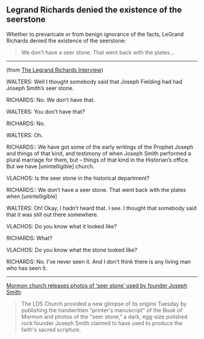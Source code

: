 ## Legrand Richards denied the existence of the seerstone

Whether to prevaricate or from benign ignorance of the facts, LeGrand Richards denied the existence of the seerstone:

> We don't have a seer stone.  That went back with the plates...

---

(from [The Legrand Richards Interview](http://thoughtsonthingsandstuff.com/the-legrand-richards-interview/))

WALTERS: Well I thought somebody said that Joseph Fielding had had Joseph Smith’s seer stone.

RICHARDS: No. We don’t have that.

WALTERS: You don’t have that?

RICHARDS: No.

WALTERS: Oh.

RICHARDS:: We have got some of the early writings of the Prophet Joseph and things of that kind, and testimony of when Joseph Smith performed a plural marriage for them, but – things of that kind in the Historian’s office. But we have [unintelligible] church.

VLACHOS: Is the seer stone in the historical department?

RICHARDS:: We don’t have a seer stone. That went back with the plates when [unintelligible]

WALTERS: Oh! Okay, I hadn’t heard that. I see. I thought that somebody said that it was still out there somewhere.

VLACHOS: Do you know what it looked like?

RICHARDS: What?

VLACHOS: Do you know what the stone looked like?

RICHARDS: No. I’ve never seen it. And I don’t think there is any living man who has seen it.

---

[Mormon church releases photos of ‘seer stone’ used by founder Joseph Smith](http://www.sltrib.com/news/2802019-155/mormon-church-to-release-more-documents):

> The LDS Church provided a new glimpse of its origins Tuesday by publishing the handwritten "printer's manuscript" of the Book of Mormon and photos of the "seer stone," a dark, egg-size polished rock founder Joseph Smith claimed to have used to produce the faith's sacred scripture.
